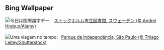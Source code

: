 ## Bing Wallpaper
![](https://www.bing.com/th?id=OHR.StockholmLibrary_JA-JP1538658617_UHD.jpg&w=1000)今日は国際識字デー:&nbsp;&ensp;[ストックホルム市立図書館, スウェーデン (© Andrei Hrabun/Alamy)](https://www.bing.com/th?id=OHR.StockholmLibrary_JA-JP1538658617_UHD.jpg)
<br><br/>
![](https://www.bing.com/th?id=OHR.IndependenciaBrasil_PT-BR0488632296_UHD.jpg&w=1000)Uma viagem no tempo:&nbsp;&ensp;[Parque da Independência, São Paulo (© Thiago Leitey/Shutterstock)](https://www.bing.com/th?id=OHR.IndependenciaBrasil_PT-BR0488632296_UHD.jpg)
<br><br/>
